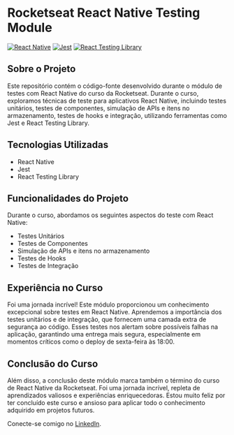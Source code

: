 # Rocketseat React Native Testing Module

[![React Native](https://img.shields.io/badge/React%20Native-v0.64.2-blue)](https://reactnative.dev/)
[![Jest](https://img.shields.io/badge/Jest-v27.0.6-blue)](https://jestjs.io/)
[![React Testing Library](https://img.shields.io/badge/React%20Testing%20Library-v12.0.0-blue)](https://testing-library.com/docs/react-testing-library/intro)

## Sobre o Projeto

Este repositório contém o código-fonte desenvolvido durante o módulo de testes com React Native do curso da Rocketseat. Durante o curso, exploramos técnicas de teste para aplicativos React Native, incluindo testes unitários, testes de componentes, simulação de APIs e itens no armazenamento, testes de hooks e integração, utilizando ferramentas como Jest e React Testing Library.

## Tecnologias Utilizadas

- React Native
- Jest
- React Testing Library

## Funcionalidades do Projeto

Durante o curso, abordamos os seguintes aspectos do teste com React Native:

- Testes Unitários
- Testes de Componentes
- Simulação de APIs e itens no armazenamento
- Testes de Hooks
- Testes de Integração

## Experiência no Curso

Foi uma jornada incrível! Este módulo proporcionou um conhecimento excepcional sobre testes em React Native. Aprendemos a importância dos testes unitários e de integração, que fornecem uma camada extra de segurança ao código. Esses testes nos alertam sobre possíveis falhas na aplicação, garantindo uma entrega mais segura, especialmente em momentos críticos como o deploy de sexta-feira às 18:00.

## Conclusão do Curso

Além disso, a conclusão deste módulo marca também o término do curso de React Native da Rocketseat. Foi uma jornada incrível, repleta de aprendizados valiosos e experiências enriquecedoras. Estou muito feliz por ter concluído este curso e ansioso para aplicar todo o conhecimento adquirido em projetos futuros.

Conecte-se comigo no [LinkedIn](https://www.linkedin.com/feed/update/urn:li:activity:7173694311035867136/).
